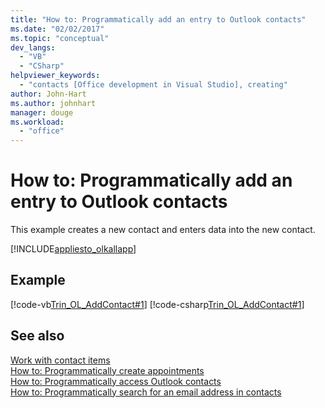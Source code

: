 ```yaml
---
title: "How to: Programmatically add an entry to Outlook contacts"
ms.date: "02/02/2017"
ms.topic: "conceptual"
dev_langs: 
  - "VB"
  - "CSharp"
helpviewer_keywords: 
  - "contacts [Office development in Visual Studio], creating"
author: John-Hart
ms.author: johnhart
manager: douge
ms.workload: 
  - "office"
---
```

# How to: Programmatically add an entry to Outlook contacts
  This example creates a new contact and enters data into the new contact.  
  
 [!INCLUDE[appliesto_olkallapp](../vsto/includes/appliesto-olkallapp-md.md)]  
  
## Example  
 [!code-vb[Trin_OL_AddContact#1](../vsto/codesnippet/VisualBasic/Trin_OL_AddContact/thisaddin.vb#1)]
 [!code-csharp[Trin_OL_AddContact#1](../vsto/codesnippet/CSharp/Trin_OL_AddContact/thisaddin.cs#1)]  
  
## See also  
 [Work with contact items](../vsto/working-with-contact-items.md)   
 [How to: Programmatically create appointments](../vsto/how-to-programmatically-create-appointments.md)   
 [How to: Programmatically access Outlook contacts](../vsto/how-to-programmatically-access-outlook-contacts.md)   
 [How to: Programmatically search for an email address in contacts](../vsto/how-to-programmatically-search-for-an-e-mail-address-in-contacts.md)  
